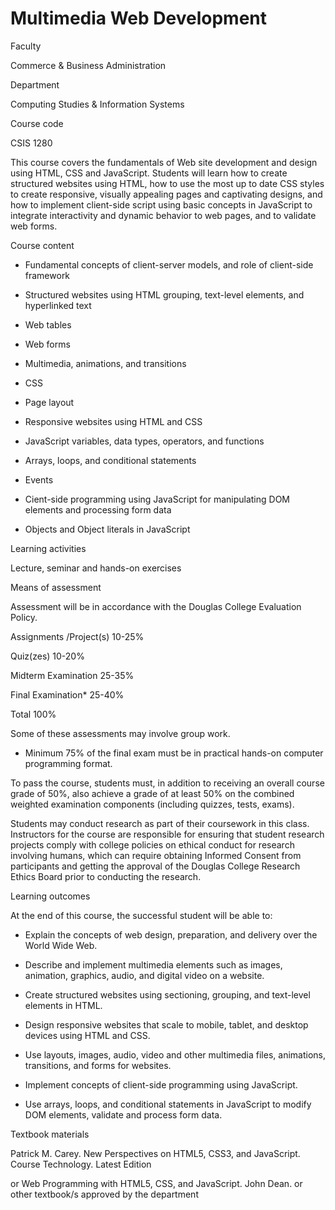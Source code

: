 # Multimedia Web Development

Faculty

Commerce & Business Administration

Department

Computing Studies & Information Systems

Course code

CSIS 1280

This course covers the fundamentals of Web site development and design using HTML, CSS and JavaScript. Students will learn how to create structured websites using HTML, how to use the most up to date CSS styles to create responsive, visually appealing pages and captivating designs, and how to implement client-side script using basic concepts in JavaScript to integrate interactivity and dynamic behavior to web pages, and to validate web forms.

Course content

* Fundamental concepts of client-server models, and role of client-side framework

* Structured websites using HTML grouping, text-level elements, and hyperlinked text

* Web tables

* Web forms

* Multimedia, animations, and transitions

* CSS

* Page layout

* Responsive websites using HTML and CSS

* JavaScript variables, data types, operators, and functions

* Arrays, loops, and conditional statements

* Events

* Cient-side programming using JavaScript for manipulating DOM elements and processing form data

* Objects and Object literals in JavaScript

Learning activities

Lecture, seminar and hands-on exercises

Means of assessment

Assessment will be in accordance with the Douglas College Evaluation Policy.

Assignments /Project(s) 10-25%

Quiz(zes) 10-20%

Midterm Examination 25-35%

Final Examination* 25-40%

Total 100%

Some of these assessments may involve group work.

* Minimum 75% of the final exam must be in practical hands-on computer programming format.

To pass the course, students must, in addition to receiving an overall course grade of 50%, also achieve a grade of at least 50% on the combined weighted examination components (including quizzes, tests, exams).

Students may conduct research as part of their coursework in this class. Instructors for the course are responsible for ensuring that student research projects comply with college policies on ethical conduct for research involving humans, which can require obtaining Informed Consent from participants and getting the approval of the Douglas College Research Ethics Board prior to conducting the research.

Learning outcomes

At the end of this course, the successful student will be able to:

* Explain the concepts of web design, preparation, and delivery over the World Wide Web.

* Describe and implement multimedia elements such as images, animation, graphics, audio, and digital video on a website.

* Create structured websites using sectioning, grouping, and text-level elements in HTML.

* Design responsive websites that scale to mobile, tablet, and desktop devices using HTML and CSS.

* Use layouts, images, audio, video and other multimedia files, animations, transitions, and forms for websites.

* Implement concepts of client-side programming using JavaScript.

* Use arrays, loops, and conditional statements in JavaScript to modify DOM elements, validate and process form data.

Textbook materials

Patrick M. Carey. New Perspectives on HTML5, CSS3, and JavaScript. Course Technology. Latest Edition

or Web Programming with HTML5, CSS, and JavaScript. John Dean. or other textbook/s approved by the department

